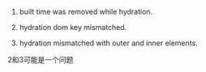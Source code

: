 1. built time was removed while hydration.

2. hydration dom key mismatched.

3. hydration mismatched with outer and inner elements.

2和3可能是一个问题